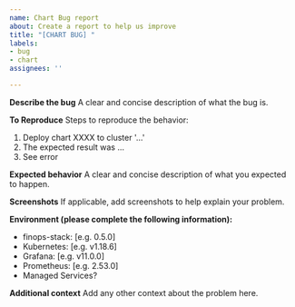 ```yaml
---
name: Chart Bug report
about: Create a report to help us improve
title: "[CHART BUG] "
labels:
- bug
- chart
assignees: ''

---
```


**Describe the bug**
A clear and concise description of what the bug is.

**To Reproduce**
Steps to reproduce the behavior:

1. Deploy chart XXXX to cluster '...'
2. The expected result was ...
3. See error

**Expected behavior**
A clear and concise description of what you expected to happen.

**Screenshots**
If applicable, add screenshots to help explain your problem.

**Environment (please complete the following information):**

- finops-stack: [e.g. 0.5.0]
- Kubernetes: [e.g. v1.18.6]
- Grafana: [e.g. v11.0.0]
- Prometheus: [e.g. 2.53.0]
- Managed Services?

**Additional context**
Add any other context about the problem here.
